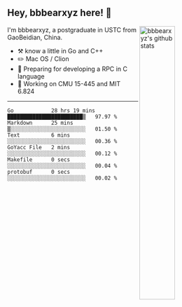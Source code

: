 ## Hey, bbbearxyz here! :wave:

<img align="right" alt="bbbearxyz's github stats" width="40%" src="https://github-readme-stats.vercel.app/api?username=bbbearxyz&show_icons=true">

I'm bbbearxyz, a postgraduate in USTC from GaoBeidian, China.

-   :hammer_and_pick:    know a little in Go and C++
-   :pencil2: Mac OS / Clion
-   :seedling: Preparing for developing a RPC in C language 
-   :thinking: Working on CMU 15-445 and MIT 6.824
---
<!--START_SECTION:waka-->

```text
Go            28 hrs 19 mins  ████████████████████████▒   97.97 %
Markdown      25 mins         ▒░░░░░░░░░░░░░░░░░░░░░░░░   01.50 %
Text          6 mins          ░░░░░░░░░░░░░░░░░░░░░░░░░   00.36 %
GoYacc File   2 mins          ░░░░░░░░░░░░░░░░░░░░░░░░░   00.12 %
Makefile      0 secs          ░░░░░░░░░░░░░░░░░░░░░░░░░   00.04 %
protobuf      0 secs          ░░░░░░░░░░░░░░░░░░░░░░░░░   00.02 %
```

<!--END_SECTION:waka-->
